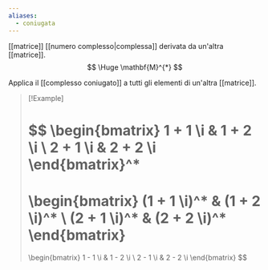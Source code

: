 ```yaml
---
aliases:
  - coniugata
---
```

[[matrice]] [[numero complesso|complessa]] derivata da un'altra [[matrice]].
$$
\Huge
\mathbf{M}^{*}
$$

Applica il [[complesso coniugato]] a tutti gli elementi di un'altra [[matrice]].

> [!Example]
>
> $$
> \begin{bmatrix}
> 1 + 1 \i & 1 + 2 \i \\
> 2 + 1 \i & 2 + 2 \i
> \end{bmatrix}^*
> =
> \begin{bmatrix}
> (1 + 1 \i)^* & (1 + 2 \i)^* \\
> (2 + 1 \i)^* & (2 + 2 \i)^*
> \end{bmatrix}
> =
> \begin{bmatrix}
> 1 - 1 \i & 1 - 2 \i \\
> 2 - 1 \i & 2 - 2 \i
> \end{bmatrix}
> $$
